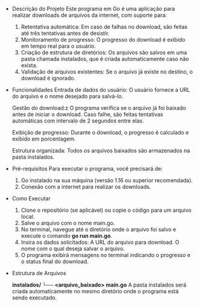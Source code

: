 - Descrição do Projeto
  Este programa em Go é uma aplicação para realizar downloads de arquivos da internet, com suporte para:

  1. Retentativa automática: Em caso de falhas no download, são feitas até três tentativas antes de desistir.
  2. Monitoramento de progresso: O progresso do download é exibido em tempo real para o usuário.
  3. Criação de estrutura de diretórios: Os arquivos são salvos em uma pasta chamada instalados, que é criada automaticamente caso não exista.
  4. Validação de arquivos existentes: Se o arquivo já existe no destino, o download é ignorado.

- Funcionalidades
  Entrada de dados do usuário:
  O usuário fornece a URL do arquivo e o nome desejado para salvá-lo.
  
  Gestão do download:z
  O programa verifica se o arquivo já foi baixado antes de iniciar o download.
  Caso falhe, são feitas tentativas automáticas com intervalo de 2 segundos entre elas.
  
  Exibição de progresso:
  Durante o download, o progresso é calculado e exibido em porcentagem.
  
  Estrutura organizada:
  Todos os arquivos baixados são armazenados na pasta instalados.

- Pré-requisitos
  Para executar o programa, você precisará de:

  1. Go instalado na sua máquina (versão 1.16 ou superior recomendada).
  2. Conexão com a internet para realizar os downloads.

- Como Executar
  
  1. Clone o repositório (se aplicável) ou copie o código para um arquivo local.
  2. Salve o arquivo com o nome main.go.
  3. No terminal, navegue até o diretório onde o arquivo foi salvo e execute o comando **go run main.go**.
  4. Insira os dados solicitados:
    A URL do arquivo para download.
    O nome com o qual deseja salvar o arquivo.
  5. O programa exibirá mensagens no terminal indicando o progresso e o status final do download.

- Estrutura de Arquivos

  **instalados/
    └── <arquivo_baixado>
  main.go**
  A pasta instalados será criada automaticamente no mesmo diretório onde o programa está sendo executado.

